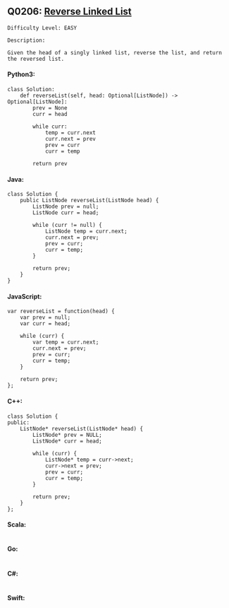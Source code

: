 ## Q0206: [Reverse Linked List](https://leetcode.com/problems/reverse-linked-list/)

```
Difficulty Level: EASY
```

```
Description:

Given the head of a singly linked list, reverse the list, and return the reversed list.
```

#### Python3:

```
class Solution:
    def reverseList(self, head: Optional[ListNode]) -> Optional[ListNode]:
        prev = None
        curr = head

        while curr:
            temp = curr.next
            curr.next = prev
            prev = curr
            curr = temp

        return prev
```

#### Java:

```
class Solution {
    public ListNode reverseList(ListNode head) {
        ListNode prev = null;
        ListNode curr = head;

        while (curr != null) {
            ListNode temp = curr.next;
            curr.next = prev;
            prev = curr;
            curr = temp;
        }

        return prev;
    }
}
```

#### JavaScript:

```
var reverseList = function(head) {
    var prev = null;
    var curr = head;

    while (curr) {
        var temp = curr.next;
        curr.next = prev;
        prev = curr;
        curr = temp;
    }

    return prev;
};
```

#### C++:

```
class Solution {
public:
    ListNode* reverseList(ListNode* head) {
        ListNode* prev = NULL;
        ListNode* curr = head;

        while (curr) {
            ListNode* temp = curr->next;
            curr->next = prev;
            prev = curr;
            curr = temp;
        }

        return prev;
    }
};
```

#### Scala:

```

```

#### Go:

```

```

#### C#:

```

```

#### Swift:

```

```